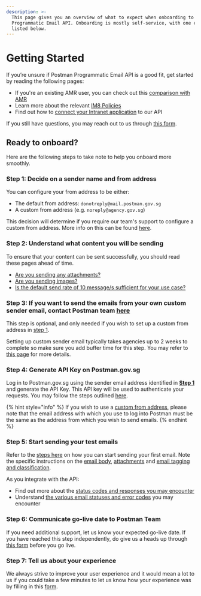 ```yaml
---
description: >-
  This page gives you an overview of what to expect when onboarding to Postman
  Programmatic Email API. Onboarding is mostly self-service, with one exception
  listed below.
---
```


# Getting Started

If you’re unsure if Postman Programmatic Email API is a good fit, get started by reading the following pages:

* If you're an existing AMR user, you can check out this [comparison with AMR](comparison-with-amr.md)
* Learn more about the relevant [IM8 Policies](../overview/im8-policies.md)
* Find out how to [connect your Intranet application](../overview/connecting-your-intranet-application.md) to our API

If you still have questions, you may reach out to us through [this form](https://go.gov.sg/postmanp-api-wogict).

## Ready to onboard?&#x20;

Here are the following steps to take note to help you onboard more smoothly.&#x20;

### **Step 1: Decide on a sender name and from address**

You can configure your from address to be either:

* The default from address: `donotreply@mail.postman.gov.sg`
* A custom from address (e.g. `noreply@agency.gov.sg`)

This decision will determine if you require our team's support to configure a custom from address. More info on this can be found [here](custom-from-address.md).&#x20;

### **Step 2: Understand what content you will be sending**

To ensure that your content can be sent successfully, you should read these pages ahead of time.&#x20;

* [Are you sending any attachments?](send-email-api/attachments.md)
* [Are you sending images?](send-email-api/email-body/embedding-images/)
* [Is the default send rate of 10 message/s sufficient for your use case?](send-email-api/rate-limit.md)

### **Step 3: If you want to send the emails from your own custom sender email, contact Postman team [here](https://go.gov.sg/postmanp-api-wogict)**

This step is optional, and only needed if you wish to set up a custom from address in [step 1](getting-started.md#step-1-decide-on-a-sender-name-and-from-email-address).

Setting up custom sender email typically takes agencies up to 2 weeks to complete so make sure you add buffer time for this step. You may refer to [this page](custom-from-address.md) for more details.

### Step 4: Generate API Key on Postman.gov.sg

Log in to Postman.gov.sg using the sender email address identified in [**Step 1**](getting-started.md#step-1-decide-on-a-sender-name-and-from-email-address) and generate the API Key. This API key will be used to authenticate your requests. You may follow the steps outlined [here](../api-key-management/generate-your-api-key.md).

{% hint style="info" %}
If you wish to use a [custom from address](../programmatic-email-api/custom-from-address.md), please note that the email address with which you use to log into Postman must be the same as the address from which you wish to send emails.
{% endhint %}

### **Step 5: Start sending your test emails**

Refer to the [steps here](send-email-api/) on how you can start sending your first email. Note the specific instructions on the [email body](send-email-api/email-body/), [attachments](send-email-api/attachments.md) and [email tagging and classification](send-email-api/email-tagging-and-classification.md).

As you integrate with the API:

* Find out more about the [status codes and responses you may encounter](../overview/api-response-formats.md)
* Understand [the various email statuses and error codes](tracking-email-status.md) you may encounter

### **Step 6: Communicate go-live date to Postman Team**

If you need additional support, let us know your expected go-live date. If you have reached this step independently, do give us a heads up through [this form](https://go.gov.sg/postmanp-api-wogict) before you go live.&#x20;

### **Step 7: Tell us about your experience**

We always strive to improve your user experience and it would mean a lot to us if you could take a few minutes to let us know how your experience was by filling in this [form](https://go.gov.sg/postman-api-feedback).&#x20;
